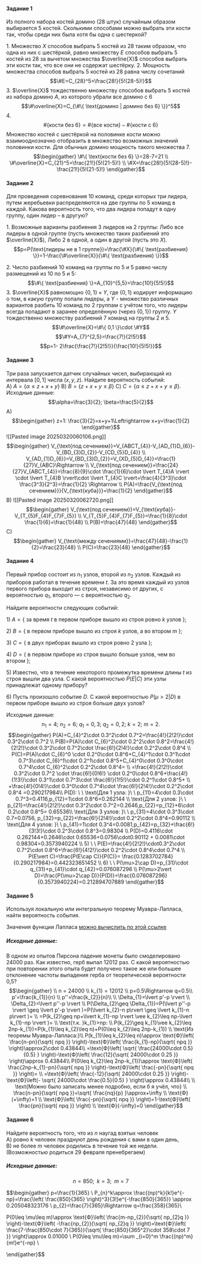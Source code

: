 #### Задание 1
Из полного набора костей домино (28 штук) случайным образом выбирается 5 костей. Сколькими способами можно выбрать эти кости так, чтобы среди них была хотя бы одна с шестеркой?

1\. Множество $X$ способов выбрать 5 костей из 28 таким образом, что одна из них с шестёркой, равно множеству $E$ способов выбрать 5 костей из 28 за вычетом множества $\overline{X}$ способов выбрать эти кости так, что все они не содержат шестёрку.
2\. Мощность множества способов выбрать 5 костей из 28 равна числу сочетаний
$$\#E=C_{28}^5=\frac{28!}{5!(28-5)!}$$
3\. $\overline{X}$ тождественно множеству способов выбрать 5 костей из набора домино $A$, из которого убрали все домино с 6
$$\#\overline{X}=C_{\#\{ \text{домино | домино без 6} \}}^5$$
4\. 
$$\#\{ \text{кости без 6} \}=\#\{ \text{все кости} \}-\#\{ \text{кости с 6} \} $$
Множество костей с шестёркой на половинке кости можно взаимооднозначно отобразить в множество возможных значений половинки кости. Для обычных домино мощность такого множества 7. 
$$\begin{gather}
\#\{ \text{кости без 6} \}=28-7=21 \\
\#\overline{X}=C_{21}^5=\frac{21!}{5!(21-5)!} \\
\#X=\frac{28!}{5!(28-5)!}-\frac{21!}{5!(21-5)!}
\end{gather}$$
#### Задание 2
Для проведения соревнования 10 команд, среди которых три лидера, путем жеребьевки распределяются на две группы по 5 команд в каждой. Какова вероятность того, что два лидера попадут в одну группу, один лидер – в другую?

1\. Возможные варианты разбиения 3 лидеров на 2 группы: 
Либо все лидеры в одной группе (пусть множество таких разбиений это $\overline{X}$),
Либо 2 в одной, а один в другой (пусть это $X$).
$$p=P(\text{лидеры не в 1 группе})=\frac{\#X}{\#\{ \text{разбиения} \}}=1-\frac{\#\overline{X}}{\#\{ \text{разбиения} \}}$$



2\. Число разбиений 10 команд на группы по 5 и 5 равно числу размещений из 10 по 5 и 5:
$$\#\{ \text{разбиения} \}=A_{10}^{5,5}=\frac{10!}{5!5!}$$
3\. $\overline{X}$ равномощно $\{ 0,1 \}\times Y$, где $\{ 0,1 \}$ кодирует информацию о том, в какую группу попали лидеры, а $Y$ - множество различных вариантов разбить 10 команд по 2 группам с учётом того, что лидеры всегда попадают в заранее определённую (через $\{ 0, 1 \}$) группу. $Y$ тождественно множеству разбиений 7 команд на группы 2 и 5.
$$\#\overline{X}=\#\{ 0,1 \}\cdot \#Y$$
$$\#Y=A_{7}^{2,5}=\frac{7!}{2!5!}$$
$$p=1- 2\frac{\frac{7!}{2!5!}}{\frac{10!}{5!5!}}$$

#### Задание 3
Три раза запускается датчик случайных чисел, выбирающий из интервала $[0,1]$ числа $(x,y,z)$. Найдите вероятность событий:  
A) $A=\left\{ \alpha \le z+x+y \right\}$
B) $B=\left\{ z+x+y \le \beta \right\}$
C) $C=\left\{ \alpha \le z+x+y \le \beta \right\}.$
Исходные данные:
$$\alpha=\frac{3}{2}; \beta=\frac{5}{2}$$
А) 
$$\begin{gather}
z=1: \frac{3}{2}=x+y+1\Leftrightarrow x+y=\frac{1}{2}
\end{gather}$$
![[Pasted image 20250320060106.png]]
$$\begin{gather}
V_{\text{под сечением}}=V_{ABCT_{4}}-V_{AD_{1}D_{6}}-V_{BD_{3}D_{2}}-V_{CD_{5}D_{4}} \\
V_{AD_{1}D_{6}}=V_{BD_{3}D_{2}}=V_{XD_{5}D_{4}}=\frac{1}{27}V_{ABC}\Rightarrow  \\
V_{\text{под сечением}}=\frac{24}{27}V_{ABCT_{4}}=\frac{8}{9}\cdot \frac{1}{6}\cdot \lvert T_{4}A \rvert \cdot \lvert T_{4}B \rvert\cdot \lvert T_{4}C \rvert=\frac{4}{3^3}\cdot \frac{3^3}{2^3}=\frac{1}{2}  \Rightarrow  \\
P(A)=\frac{V_{\text{под сечением}}}{V_{\text{куба}}}=\frac{1}{2}
\end{gather}$$
B)
![[Pasted image 20250320062720.png]]
$$\begin{gather}
V_{\text{под сечением}}=V_{\text{куба}}-V_{T_{5}F_{4}F_{7}F_{5}} \\
V_{T_{5}F_{4}F_{7}F_{5}}=\frac{1}{8}\cdot \frac{1}{6}=\frac{1}{48} \\
P(B)=\frac{47}{48}
\end{gather}$$
C)
$$\begin{gather}
V_{\text{между сечениями}}=\frac{47}{48}-\frac{1}{2}=\frac{23}{48} \\
P(C)=\frac{23}{48}
\end{gather}$$
#### Задание 4
Первый прибор состоит из $n_{1}$ узлов, второй из $n_{2}$ узлов. Каждый из приборов работал в течение времени $t.$ За это время каждый из узлов первого прибора выходит из строя, независимо от других, с вероятностью $q_{1}$, второго — с вероятностью $q_{2}$.

Найдите вероятности следующих событий:

$1)\ A=\{$ за время $t$ в первом приборе вышло из строя ровно $k$ узлов $\}$;

$2)$ $B=\{$ в первом приборе вышло из строя $k$ узлов, а во втором $m$ $\};$

$3)$ $C=\{$ в двух приборах вышло из строя ровно $2$ узла $\};$

$4)$ $D=\{$ в первом приборе из строя вышло больше узлов, чем во втором $\};$

$5)$ Известно, что в течение некоторого промежутка времени длины $t$ из строя вышли два узла. С какой вероятностью $P(E\vert C)$ эти узлы принадлежат одному прибору?

$6)$ Пусть произошло событие $D.$ С какой вероятностью $P(\mu>2\vert D)$ в первом приборе вышло из строя больше двух узлов?

Исходные данные:
$$n_1=4;\ n_2=6;\ q_1=0,3;\ q_2=0,2;\ k=2;\ m=2.$$
$$\begin{gather}
P(A)=C_{4}^2\cdot 0.3^2\cdot 0.7^2=\frac{4!}{2!2!}\cdot 0.3^2\cdot 0.7^2 \\
P(B)=P(A)\cdot C_{6}^2\cdot 0.2^2\cdot 0.8^2=\frac{4!}{2!2!}\cdot 0.3^2\cdot 0.7^2\cdot \frac{6!}{2!4!}\cdot 0.2^2\cdot 0.8^4 \\
P(C)=P(A)\cdot C_{6}^0 \cdot 0.2^0\cdot 0.8^6+C_{4}^1\cdot 0.3^1\cdot 0.7^3\cdot C_{6}^1\cdot 0.2^1\cdot 0.8^5+C_{4}^0\cdot 0.3^0\cdot 0.7^4\cdot C_{6}^2\cdot 0.2^2\cdot 0.8^4= \\
=\frac{4!}{2!2!}\cdot 0.3^2\cdot 0.7^2 \cdot \frac{6!}{0!6!} \cdot 0.2^0\cdot 0.8^6+\frac{4!}{1!3!}\cdot 0.3^1\cdot 0.7^3\cdot \frac{6!}{1!5!}\cdot 0.2^1\cdot 0.8^5+ \\
+\frac{4!}{0!4!}\cdot 0.3^0\cdot 0.7^4\cdot \frac{6!}{2!4!}\cdot 0.2^2\cdot 0.8^4 =0.290217984\\
P(D): \ \
\text{Для 1 узла: }\ \  p_{11}=4\cdot 0.3\cdot 0.7^3=0.4116,p_{12}=1\cdot 0.8^6=0.262144 \\
\text{Для 2 узлов: }\ \ p_{21}=\frac{4!}{2!2!}\cdot 0.3^2\cdot 0.7^2=0.2646,p_{22}=p_{12}+6\cdot 0.2\cdot 0.8^5= 0.65536\\
\text{Для 3 узлов: }\ \ p_{31}=4\cdot 0.3^3\cdot 0.7=0.0756, p_{32}=p_{22}+\frac{6!}{2!4!}\cdot 0.2^2\cdot 0.8^4=0.90112 \\
\text{Для 4 узлов: }\ \ p_{41}=1\cdot 0.3^4=0.0081,p_{42}=p_{32}+\frac{6!}{3!3!}\cdot 0.2^3\cdot 0.8^3=0.98304 \\
P(D)=0.4116\cdot 0.262144+0.2646\cdot 0.65536+0.0756\cdot0.90112 + 0.0081\cdot 0.98304=0.3573940224  \\
5) \ \ P(E)=\frac{4!}{2!2!}\cdot0.3^2\cdot 0.7^2\cdot 0.8^6+\frac{6!}{4!2!}\cdot 0.2^2\cdot 0.8^4\cdot 0.7^4 \\
P(E\vert C)=\frac{P(E\cap C)}{P(C)}= \frac{0.1283702784}{0.290217984}=0.442323651452 \\
6) \ \ P(\mu>2\cap D)=p_{31}\cdot q_{31}+p_{41}\cdot q_{42}=0.076087296 \\
P(\mu>2\vert D)=\frac{P(\mu>2\cap D)}{P(D)}=\frac{0.076087296}{0.3573940224}=0.212894707889
\end{gather}$$
#### Задание 5
Используя локальную или интегральную теорему Муавра-Лапласа, найти вероятность события.

Значения функции Лапласа [можно вычислить по этой ссылке](https://nomotex.bmstu.ru/visualization/theory-of-probability/mathematical-examples/2008/)
##### Исходные данные:

В одном из опытов Пирсона падение монеты было смоделировано 24000 раз. Как известно, герб выпал 12012 раз. С какой вероятностью при повторении этого опыта будет получено такое же или большее отклонение частоты выпадения герба от теоретической вероятности 0,5?
$$\begin{gather} \\
n = 24000 \\
k_{1} = 12012  \\
p=0.5\Rightarrow q=0.5\\
p'=\frac{k_{1}}{n}  \\
p''=\frac{k_{2}}{n}\\ \\
\Delta_{1}=\lvert p'-p \rvert  \\
\Delta_{2}=\lvert p''-p \rvert  \\
P(\Delta_{2}\geq \Delta_{1})=P(\lvert p''-p \rvert \geq \lvert p'-p \rvert )=P(\lvert k_{2}-n p\rvert \geq \lvert k_{1}-n p\rvert )= \\
=P(k_{2}\geq np+\lvert k_{1}-np \rvert  \vee k_{2}\leq np-\lvert k_{1}-np \rvert  )= \\
\text{т.к. }k_{1}>np: \\
P(k_{2}\geq k_{1}\vee k_{2}\leq 2np-k_{1})=P(k_{1}\leq k_{2}\leq n)+P(0\leq k_{2}\leq 2np-k_{1}) \\
 \text{Из теоремы Муавра-Лапласа:}\\
 P(k_{1}\leq k_{2}\leq n)\approx \text{Ф}\left( \frac{n-pn}{\sqrt{ npq }} \right)-\text{Ф}\left( \frac{k_{1}-np}{\sqrt{ npq }} \right)\approx2\cdot 0.43844\\
 =\text{Ф}\left( \sqrt{ \frac{24000\cdot 0.5}{0.5} } \right)-\text{Ф}\left( \frac{12}{\sqrt{ 24000\cdot 0.25 }} \right)\approx 0.43844\\
 P(0\leq k_{2}\leq 2np-k_{1})\approx \text{Ф}\left( \frac{2np-k_{1}-pn}{\sqrt{ npq }} \right)-\text{Ф}\left( \frac{-pn}{\sqrt{ npq }} \right)= \\
 =\text{Ф}\left( \frac{-12}{\sqrt{ 24000\cdot 0.25 }} \right)-\text{Ф}\left(- \sqrt{ 24000\cdot \frac{0.5}{0.5} } \right)\approx 0.43844\\
  \\
\text{Можно было записать менее подробно, если б я учёл, что} \\
\frac{n-pn}{\sqrt{ npq }}=\sqrt{ \frac{nq}{p} }\approx+\infty \\ 
\text{Ф}(+\infty)=1 \\
\text{Ф}\left( \frac{-pn}{\sqrt{ npq }} \right)=1-\text{Ф}\left( \frac{pn}{\sqrt{ npq }} \right) \\
\text{Ф}(-\infty)=0
\end{gather}$$

#### Задание 6
Найдите вероятность того, что из $n$ наугад взятых человек  
А) ровно $k$ человек празднуют день рождения с вами в один день,  
B) не более $m$ человек родились в течение той же недели.  
(Возможностью родиться $29$ февраля пренебрегаем)
##### Исходные данные:
$$n=850; \;\; k=3; \;\;m=7$$

$$\begin{gather}
p=\frac{1}{365} \\
P_{n}^k\approx \frac{(np)^k}{k!}e^{-np}=\frac{\left( \frac{850}{365} \right)^3}{3!}e^{-\frac{850}{365}} \approx 0.205048323176 \\
p_{2}=\frac{7}{365}\Rightarrow q=\frac{358}{365}\\

P(0\leq \mu\leq m)\approx \text{Ф}\left( \frac{m-np_{2}}{\sqrt{ np_{2}q }} \right)-\text{Ф}\left( -\frac{np_{2}}{\sqrt{ np_{2}q }} \right)=\text{Ф}\left( \frac{7-\frac{850\cdot 7}{365}}{\sqrt{ \frac{850}{365^2}\cdot 358\cdot 7 }} \right)\approx 0.01000 \\
P(0\leq \mu\leq m)=\sum _{i=0}^m \frac{(np)^m}{m!}e^{-np} \\

\end{gather}$$